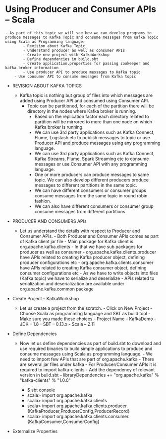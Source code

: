# Using Producer and Consumer APIs – Scala

	- As part of this topic we will see how we can develop programs to produce messages to Kafka Topic and consume messages from Kafka Topic using Scala as Programming language.
    		- Revision about Kafka Topic
    		- Understand producer as well as consumer APIs
    		- Create new project with KafkaWorkshop
    		- Define dependencies in build.sbt
    		- Create application.properties for passing zookeeper and kafka broker information
    		- Use producer API to produce messages to Kafka topic
   	 	- Use consumer API to consume messages from Kafka topic

* REVISION ABOUT KAFKA TOPICS

	- Kafka topic is nothing but group of files into which messages are added using Producer API and consumed using Consumer API.
		- Topic can be partitioned, for each of the partition there will be directory in the nodes where Kafka broker is running.
    		- Based on the replication factor each directory related to partition will be mirrored to more than one node on which Kafka broker is running.
    		- We can use 3rd party applications such as Kafka Connect, Flume, Logstash etc to publish messages to topic or use Producer API and produce messages using any programming language.
    		- We can use 3rd party applications such as Kafka Connect, Kafka Streams, Flume, Spark Streaming etc to consume messages or use Consumer API with any programming language.
    		- One or more producers can produce messages to same topic. We can also develop different producers produce messages to different partitions in the same topic.
    		- We can have different consumers or consumer groups consume messages from the same topic in round robin fashion.
    		- We can also have different consumers or consumer group consume messages from different partitions

* PRODUCER AND CONSUMERS APIs

	- Let us understand the details with respect to Producer and Consumer APIs.
    		- Both Producer and Consumer APIs comes as part of Kafka client jar file
    		- Main package for Kafka client is org.apache.kafka.clients
    		- In that we have sub packages for producer as well as consumer
    		- org.apache.kafka.clients.producer have APIs related to creating Kafka producer object, defining producer configurations etc
    		- org.apache.kafka.clients.consumer have APIs related to creating Kafka consumer object, defining consumer configurations etc
    		- As we have to write objects into files (Kafka topic) we have to serialize and deserialize
    		- APIs related to serialization and deserialization are available under org.apache.kafka.common package

* Create Project – KafkaWorkshop

	- Let us create a project from the scratch.
    		- Click on New Project
    		- Choose Scala as programming language and SBT as build tool
    		- Make sure you made these choices
        		- Project Name – KafkaDemo
        		- JDK – 1.8
        		- SBT – 0.13.x
        		- Scala – 2.11
        		
* Define Dependencies

	- Now let us define dependencies as part of build.sbt to download and use required binaries to build simple applications to produce and consume messages using Scala as programming language.
    		- We need to import few APIs that are part of org.apache.kafka
    		- There are several jar files under kafka
    		- For Producer/Consumer APIs it is required to import kafka-clients
    		- Add the dependency of relevant version in build.sbt – libraryDependencies += "org.apache.kafka" % "kafka-clients" % "1.0.0"

		- $ sbt console
		- scala> import org.apache.kafka
		- scala> import org.apache.kafka.clients
		- scala> import org.apache.kafka.clients.producer.{KafkaProducer,ProducerConfig,ProducerRecord}
		- scala> import org.apache.kafka.clients.consumer.{KafkaConsumer,ConsumerConfig}

* Externalize Properties        		
